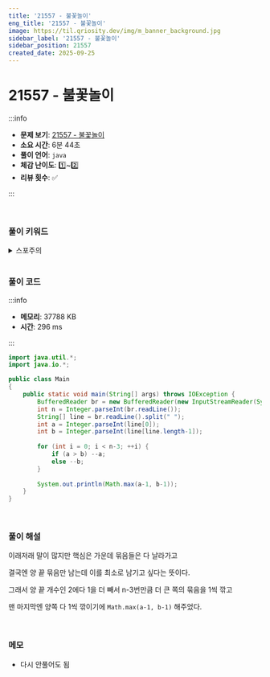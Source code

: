 ```yaml
---
title: '21557 - 불꽃놀이'
eng_title: '21557 - 불꽃놀이'
image: https://til.qriosity.dev/img/m_banner_background.jpg
sidebar_label: '21557 - 불꽃놀이'
sidebar_position: 21557
created_date: 2025-09-25
---
```


# 21557 - 불꽃놀이

:::info

- **문제 보기**: [21557 - 불꽃놀이](https://www.acmicpc.net/problem/21557)
- **소요 시간**: 6분 44초
- **풀이 언어**: `java`
- **체감 난이도**: 1️⃣~2️⃣
- **리뷰 횟수**: ✅

:::

<br />

### 풀이 키워드

<details>
<summary>스포주의</summary>

`그리디`

</details>

<br />

### 풀이 코드

:::info

- **메모리**: 37788 KB
- **시간**: 296 ms

:::

```java showLineNumbers
import java.util.*;
import java.io.*;

public class Main
{
	public static void main(String[] args) throws IOException {
	    BufferedReader br = new BufferedReader(new InputStreamReader(System.in));
	    int n = Integer.parseInt(br.readLine());
	    String[] line = br.readLine().split(" ");
	    int a = Integer.parseInt(line[0]);
	    int b = Integer.parseInt(line[line.length-1]);
	    
	    for (int i = 0; i < n-3; ++i) {
	        if (a > b) --a;
	        else --b;
	    }
	    
	    System.out.println(Math.max(a-1, b-1));
	}
}
```

<br />

### 풀이 해설

이래저래 말이 많지만 핵심은 가운데 묶음들은 다 날라가고

결국엔 양 끝 묶음만 남는데 이를 최소로 남기고 싶다는 뜻이다.

그래서 양 끝 개수인 2에다 1을 더 빼서 n-3번만큼 더 큰 쪽의 묶음을 1씩 깎고

맨 마지막엔 양쪽 다 1씩 깎이기에 `Math.max(a-1, b-1)` 해주었다.

<br />

### 메모

- 다시 안풀어도 됨